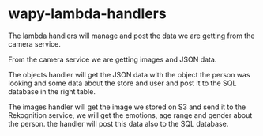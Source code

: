 # wapy-lambda-handlers

The lambda handlers will manage and post the data we are getting from the camera service.

From the camera service we are getting images and JSON data.

The objects handler will get the JSON data with the object the person was looking and some data about the store and user
and post it to the SQL database in the right table.

The images handler will get the image we stored on S3 and send it to the Rekognition service, we will get the emotions,
age range and gender about the person. the handler will post this data also to the SQL database.

